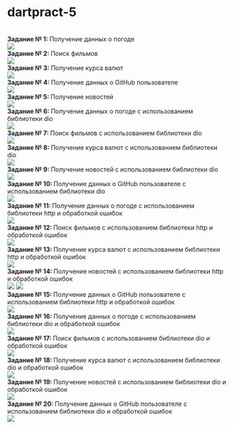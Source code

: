 # dartpract-5
<br><strong>Задание № 1: </strong>Получение данных о погоде</br> 
![](https://github.com/kvaskvasych/dartpract-5/raw/main/practdart5/1.jpg)
<br><strong>Задание № 2: </strong>Поиск фильмов </br>
![](https://github.com/kvaskvasych/dartpract-5/raw/main/practdart5/2.jpg)
<br><strong>Задание № 3: </strong>Получение курса валют</br>
![](https://github.com/kvaskvasych/dartpract-5/raw/main/practdart5/3.jpg)
<br><strong>Задание № 4: </strong>Получение данных о GitHub пользователе</br>
![](https://github.com/kvaskvasych/dartpract-5/raw/main/practdart5/4.jpg)
<br><strong>Задание № 5: </strong>Получение новостей</br>
![](https://github.com/kvaskvasych/dartpract-5/raw/main/practdart5/5.jpg)
<br><strong>Задание № 6: </strong>Получение данных о погоде с использованием библиотеки dio</br>
![](https://github.com/kvaskvasych/dartpract-5/raw/main/practdart5/6.jpg)
<br><strong>Задание № 7: </strong>Поиск фильмов с использованием библиотеки dio</br>
![](https://github.com/kvaskvasych/dartpract-5/raw/main/practdart5/7.jpg)
<br><strong>Задание № 8: </strong>Получение курса валют с использованием библиотеки dio</br>
![](https://github.com/kvaskvasych/dartpract-5/raw/main/practdart5/8.jpg)
<br><strong>Задание № 9: </strong>Получение новостей с использованием библиотеки dio</br>
![](https://github.com/kvaskvasych/dartpract-5/raw/main/practdart5/9.jpg)
<br><strong>Задание № 10: </strong>Получение данных о GitHub пользователе с использованием библиотеки dio</br>
![](https://github.com/kvaskvasych/dartpract-5/raw/main/practdart5/10.jpg)
<br><strong>Задание № 11: </strong>Получение данных о погоде с использованием библиотеки http и обработкой ошибок</br>
![](https://github.com/kvaskvasych/dartpract-5/raw/main/practdart5/11.jpg)
<br><strong>Задание № 12: </strong>Поиск фильмов с использованием библиотеки http и обработкой ошибок</br>
![](https://github.com/kvaskvasych/dartpract-5/raw/main/practdart5/12.jpg)
<br><strong>Задание № 13: </strong> Получение курса валют с использованием библиотеки http и обработкой ошибок</br>
![](https://github.com/kvaskvasych/dartpract-5/raw/main/practdart5/13.jpg)
<br><strong>Задание № 14: </strong>Получение новостей с использованием библиотеки http и обработкой ошибок</br>
![](https://github.com/kvaskvasych/dartpract-5/raw/main/practdart5/14.1.jpg)
![](https://github.com/kvaskvasych/dartpract-5/raw/main/practdart5/14.2.jpg)
<br><strong>Задание № 15: </strong>Получение данных о GitHub пользователе с использованием библиотеки http и обработкой ошибок</br>
![](https://github.com/kvaskvasych/dartpract-5/raw/main/practdart5/15.jpg)
<br><strong>Задание № 16: </strong>Получение данных о погоде с использованием библиотеки dio и обработкой ошибок</br>
![](https://github.com/kvaskvasych/dartpract-5/raw/main/practdart5/16.jpg)
<br><strong>Задание № 17: </strong>Поиск фильмов с использованием библиотеки dio и обработкой ошибок</br>
![](https://github.com/kvaskvasych/dartpract-5/raw/main/practdart5/17.jpg)
<br><strong>Задание № 18: </strong>Получение курса валют с использованием библиотеки dio и обработкой ошибок</br>
![](https://github.com/kvaskvasych/dartpract-5/raw/main/practdart5/18.jpg)
<br><strong>Задание № 19: </strong>Получение новостей с использованием библиотеки dio и обработкой ошибок</br>
![](https://github.com/kvaskvasych/dartpract-5/raw/main/practdart5/19.jpg)
<br><strong>Задание № 20: </strong>Получение данных о GitHub пользователе с использованием библиотеки dio и обработкой ошибок</br>
![](https://github.com/kvaskvasych/dartpract-5/raw/main/practdart5/20.jpg)
